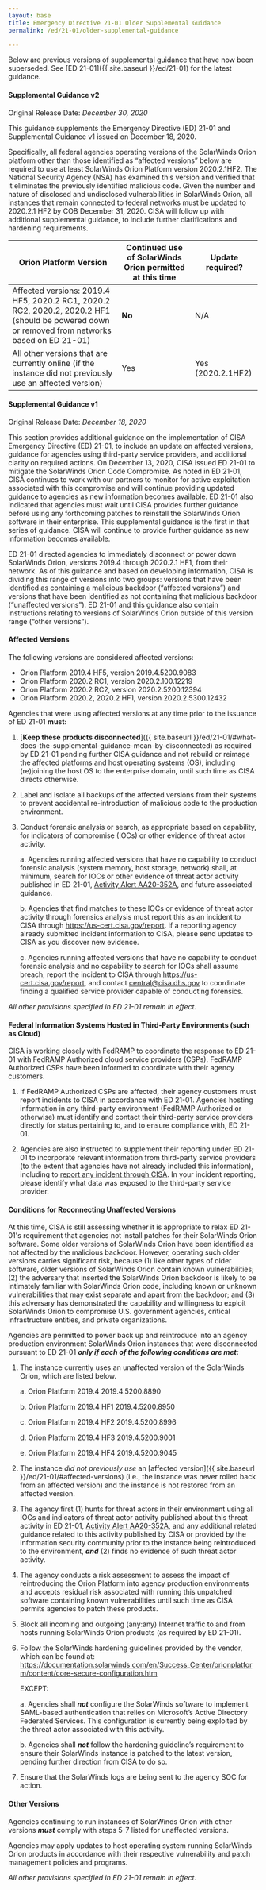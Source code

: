 ```yaml
---
layout: base
title: Emergency Directive 21-01 Older Supplemental Guidance
permalink: /ed/21-01/older-supplemental-guidance

---
```

Below are previous versions of supplemental guidance that have now been superseded. See [ED 21-01]({{ site.baseurl }}/ed/21-01) for the latest guidance.

#### Supplemental Guidance v2
Original Release Date: _December 30, 2020_

This guidance supplements the Emergency Directive (ED) 21-01 and Supplemental Guidance v1 issued on December 18, 2020.

Specifically, all federal agencies operating versions of the SolarWinds Orion platform other than those identified as “affected versions” below are required to use at least SolarWinds Orion Platform version 2020.2.1HF2. The National Security Agency (NSA) has examined this version and verified that it eliminates the previously identified malicious code. Given the number and nature of disclosed and undisclosed vulnerabilities in SolarWinds Orion, all instances that remain connected to federal networks must be updated to 2020.2.1 HF2 by COB December 31, 2020. CISA will follow up with additional supplemental guidance, to include further clarifications and hardening requirements.  

 |   **Orion Platform Version**    | **Continued use of SolarWinds Orion permitted at this time** | **Update required?** |
 | ----------- | -------- | ---------------- |
 | Affected versions: 2019.4 HF5, 2020.2 RC1, 2020.2 RC2, 2020.2, 2020.2 HF1 (should be powered down or removed from networks based on ED 21-01)  | **No** | N/A |
 | All other versions that are currently online (if the instance did not previously use an affected version) | Yes | Yes (2020.2.1HF2)

#### Supplemental Guidance v1
Original Release Date: _December 18, 2020_

This section provides additional guidance on the implementation of CISA Emergency Directive (ED) 21-01, to include an update on affected versions, guidance for agencies using third-party service providers, and additional clarity on required actions. On December 13, 2020, CISA issued ED 21-01 to mitigate the SolarWinds Orion Code Compromise. As noted in ED 21-01, CISA continues to work with our partners to monitor for active exploitation associated with this compromise and will continue providing updated guidance to agencies as new information becomes available. ED 21-01 also indicated that agencies must wait until CISA provides further guidance before using any forthcoming patches to reinstall the SolarWinds Orion software in their enterprise. This supplemental guidance is the first in that series of guidance. CISA will continue to provide further guidance as new information becomes available.

ED 21-01 directed agencies to immediately disconnect or power down SolarWinds Orion, versions 2019.4 through 2020.2.1 HF1, from their network. As of this guidance and based on developing information, CISA is dividing this range of versions into two groups: versions that have been identified as containing a malicious backdoor (“affected versions”) and versions that have been identified as not containing that malicious backdoor (“unaffected versions”). ED 21-01 and this guidance also contain instructions relating to versions of SolarWinds Orion outside of this version range (“other versions”).

#### Affected Versions

The following versions are considered affected versions:
-   Orion Platform 2019.4 HF5, version 2019.4.5200.9083
-   Orion Platform 2020.2 RC1, version 2020.2.100.12219
-   Orion Platform 2020.2 RC2, version 2020.2.5200.12394
-   Orion Platform 2020.2, 2020.2 HF1, version 2020.2.5300.12432

Agencies that were using affected versions at any time prior to the issuance of ED 21-01 **must:**

1.	[**Keep these products disconnected**]({{ site.baseurl }}/ed/21-01/#what-does-the-supplemental-guidance-mean-by-disconnected) as required by ED 21-01 pending further CISA guidance and not rebuild or reimage the affected platforms and host operating systems (OS), including (re)joining the host OS to the enterprise domain, until such time as CISA directs otherwise.

2.	Label and isolate all backups of the affected versions from their systems to prevent accidental re-introduction of malicious code to the production environment.

3.	Conduct forensic analysis or search, as appropriate based on capability, for indicators of compromise (IOCs) or other evidence of threat actor activity.

    a. Agencies running affected versions that have no capability to conduct forensic analysis (system memory, host storage, network) shall, at minimum, search for IOCs or    other evidence of threat actor activity published in ED 21-01, [Activity Alert AA20-352A](https://us-cert.cisa.gov/ncas/alerts/aa20-352a), and future associated guidance.

    b.	Agencies that find matches to these IOCs or evidence of threat actor activity through forensics analysis must report this as an incident to CISA through <https://us-cert.cisa.gov/report>. If a reporting agency already submitted incident information to CISA, please send updates to CISA as you discover new evidence.

    c.	Agencies running affected versions that have no capability to conduct forensic analysis and no capability to search for IOCs shall assume breach, report the incident to CISA through <https://us-cert.cisa.gov/report>, and contact <central@cisa.dhs.gov> to coordinate finding a qualified service provider capable of conducting forensics.

_All other provisions specified in ED 21-01 remain in effect._

#### Federal Information Systems Hosted in Third-Party Environments (such as Cloud)

CISA is working closely with FedRAMP to coordinate the response to ED 21-01 with FedRAMP Authorized cloud service providers (CSPs). FedRAMP Authorized CSPs have been informed to coordinate with their agency customers.

1.	 If FedRAMP Authorized CSPs are affected, their agency customers must report incidents to CISA in accordance with ED 21-01. Agencies hosting information in any third-party environment (FedRAMP Authorized or otherwise) must identify and contact their third-party service providers directly for status pertaining to, and to ensure compliance with, ED 21-01.

2.	Agencies are also instructed to supplement their reporting under ED 21-01 to incorporate relevant information from third-party service providers (to the extent that agencies have not already included this information), including to [report any incident through CISA](https://us-cert.cisa.gov/report). In your incident reporting, please identify what data was exposed to the third-party service provider.

#### Conditions for Reconnecting Unaffected Versions

At this time, CISA is still assessing whether it is appropriate to relax ED 21-01's requirement that agencies not install patches for their SolarWinds Orion software. Some older versions of SolarWinds Orion have been identified as not affected by the malicious backdoor. However, operating such older versions carries significant risk, because (1) like other types of older software, older versions of SolarWinds Orion contain known vulnerabilities; (2) the adversary that inserted the SolarWinds Orion backdoor is likely to be intimately familiar with SolarWinds Orion code, including known or unknown vulnerabilities that may exist separate and apart from the backdoor; and (3) this adversary has demonstrated the capability and willingness to exploit SolarWinds Orion to compromise U.S. government agencies, critical infrastructure entities, and private organizations.

Agencies are permitted to power back up and reintroduce into an agency production environment SolarWinds Orion instances that were disconnected pursuant to ED 21-01 _**only if each of the following conditions are met:**_

1.  The instance currently uses an unaffected version of the SolarWinds Orion, which are listed below.

    a.  Orion Platform 2019.4 2019.4.5200.8890

    b.  Orion Platform 2019.4 HF1 2019.4.5200.8950

    c.  Orion Platform 2019.4 HF2 2019.4.5200.8996

    d.  Orion Platform 2019.4 HF3 2019.4.5200.9001

    e.  Orion Platform 2019.4 HF4 2019.4.5200.9045

2.	The instance _did not previously use_ an [affected version]({{ site.baseurl }}/ed/21-01/#affected-versions) (i.e., the instance was never rolled back from an affected version) and the instance is not restored from an affected version.

3.	The agency first (1) hunts for threat actors in their environment using all IOCs and indicators of threat actor activity published about this threat activity in ED 21-01, [Activity Alert AA20-352A](https://us-cert.cisa.gov/ncas/alerts/aa20-352a), and any additional related guidance related to this activity published by CISA or provided by the information security community prior to the instance being reintroduced to the environment, _**and**_ (2) finds no evidence of such threat actor activity.

4.	The agency conducts a risk assessment to assess the impact of reintroducing the Orion Platform into agency production environments and accepts residual risk associated with running this unpatched software containing known vulnerabilities until such time as CISA permits agencies to patch these products.

5.	Block all incoming and outgoing (any:any) Internet traffic to and from hosts running SolarWinds Orion products (as required by ED 21-01).

6.	Follow the SolarWinds hardening guidelines provided by the vendor, which can be found at: <https://documentation.solarwinds.com/en/Success_Center/orionplatform/content/core-secure-configuration.htm>

    EXCEPT:

    a.	Agencies shall _**not**_ configure the SolarWinds software to implement SAML-based authentication that relies on Microsoft’s Active Directory Federated Services. This configuration is currently being exploited by the threat actor associated with this activity.

    b.	Agencies shall _**not**_ follow the hardening guideline’s requirement to ensure their SolarWinds instance is patched to the latest version, pending further direction from CISA to do so.

7.	Ensure that the SolarWinds logs are being sent to the agency SOC for action.

#### Other Versions

Agencies continuing to run instances of SolarWinds Orion with other versions _**must**_ comply with steps 5-7 listed for unaffected versions.

Agencies may apply updates to host operating system running SolarWinds Orion products in accordance with their respective vulnerability and patch management policies and programs.

_All other provisions specified in ED 21-01 remain in effect._
